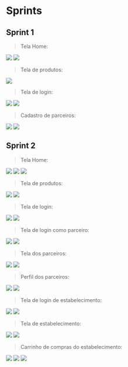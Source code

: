 # Sprints
## Sprint 1

> Tela Home:

 <img src = "https://github.com/TechForce-ADS/imagens/blob/main/telahomegreenneat1.png" >

 <img src = "https://github.com/TechForce-ADS/imagens/blob/main/telahomegreenneat2.png" >

 > Tela de produtos:

 <img src = "https://github.com/TechForce-ADS/imagens/blob/main/telaprodutosgreenneat1.png" >

  > Tela de login:

 <img src = "https://github.com/TechForce-ADS/imagens/blob/main/telaentradagreenneat.png" >
 <img src = "https://github.com/TechForce-ADS/imagens/blob/main/telalogingreenneat.png" >

 > Cadastro de parceiros:


 <img src = "https://github.com/TechForce-ADS/imagens/blob/main/telacadastrogreenneat1.png" >
 <img src = "https://github.com/TechForce-ADS/imagens/blob/main/telacadastrogreenneat2.png" >


## Sprint 2

> Tela Home:

 <img src = "https://github.com/TechForce-ADS/imagens/blob/main/ImagensGreenneat/inicio1.jpeg" >

 <img src = "https://github.com/TechForce-ADS/imagens/blob/main/ImagensGreenneat/inicio2.jpeg" >

 <img src = "https://github.com/TechForce-ADS/imagens/blob/main/ImagensGreenneat/inicio3.jpeg" >

> Tela de produtos:

 <img src = "https://github.com/TechForce-ADS/imagens/blob/main/ImagensGreenneat/Produtos1.jpeg" >
 
 <img src = "https://github.com/TechForce-ADS/imagens/blob/main/ImagensGreenneat/Produtos2.jpeg" >
 
> Tela de login:

<img src = "https://github.com/TechForce-ADS/imagens/blob/main/ImagensGreenneat/Login.jpeg">

<img src = "https://github.com/TechForce-ADS/imagens/blob/main/ImagensGreenneat/UsuarioSenhErradas.jpeg">

> Tela de login como parceiro:

 <img src = "https://github.com/TechForce-ADS/imagens/blob/main/ImagensGreenneat/LoginParceiro.jpeg">
 
 <img src = "https://github.com/TechForce-ADS/imagens/blob/main/ImagensGreenneat/LoginParceiroEfetuado.jpeg">


> Tela dos parceiros:
 <img src = "https://github.com/TechForce-ADS/imagens/blob/main/ImagensGreenneat/InicioParceiros.jpeg">
 
 <img src = "https://github.com/TechForce-ADS/imagens/blob/main/ImagensGreenneat/SistemaTransa%C3%A7%C3%B5esParceiros.jpeg"> 

> Perfil dos parceiros:
 
 <img src = "https://github.com/TechForce-ADS/imagens/blob/main/ImagensGreenneat/PerefilParceiros.jpeg">


 <img src = "https://github.com/TechForce-ADS/imagens/blob/main/ImagensGreenneat/SairContaParceiros.jpeg">

> Tela de login de estabelecimento:
 <img src = "https://github.com/TechForce-ADS/imagens/blob/main/ImagensGreenneat/Loginestab.jpeg">
 
 <img src = "https://github.com/TechForce-ADS/imagens/blob/main/ImagensGreenneat/LoginEstabOK.jpeg">


> Tela de estabelecimento:

<img src = "https://github.com/TechForce-ADS/imagens/blob/main/ImagensGreenneat/MudancaBarraEstab.jpeg">

<img src = "https://github.com/TechForce-ADS/imagens/blob/main/ImagensGreenneat/Perfilestab.jpeg">

> Carrinho de compras do estabelecimento:
  <img src = "https://github.com/TechForce-ADS/imagens/blob/main/ImagensGreenneat/SemSaldoFinalizarCompra.jpeg" >
 
 <img src = "https://github.com/TechForce-ADS/imagens/blob/main/ImagensGreenneat/VerCarrinho1.jpeg" >
 
 <img src = "https://github.com/TechForce-ADS/imagens/blob/main/ImagensGreenneat/VerCarrinho2.jpeg" >
  
